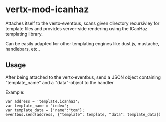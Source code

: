 vertx-mod-icanhaz
=================

Attaches itself to the vertx-eventbus, scans given directory recursivley for template files and
provides server-side rendering using the ICanHaz templating library.

Can be easily adapted for other templating engines like dust.js, mustache, handlebars, etc..


## Usage

After being attached to the vertx-eventbus, send a JSON object
containing "template_name" and a "data"-object to the handler

Example:

	var address = 'template.icanhaz';
	var template_name = 'index';
	var template_data = {"name":"tom"};
	eventbus.send(address, {"template": template, "data": template_data})



